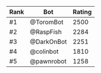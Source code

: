 Rank|Bot|Rating
---|---|---
#1|@ToromBot|2500
#2|@RaspFish|2284
#3|@DarkOnBot|2251
#4|@colinbot|1810
#5|@pawnrobot|1258
